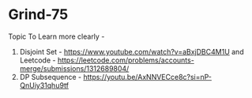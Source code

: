 # Grind-75

Topic To Learn more clearly - 
1. Disjoint Set - https://www.youtube.com/watch?v=aBxjDBC4M1U and Leetcode - https://leetcode.com/problems/accounts-merge/submissions/1312689804/
2. DP Subsequence - https://youtu.be/AxNNVECce8c?si=nP-QnUiy31qhu9tf
